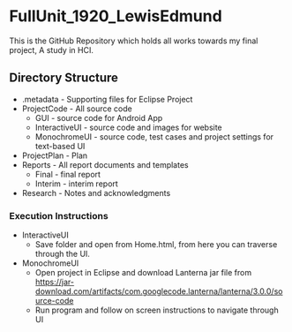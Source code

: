 # FullUnit_1920_LewisEdmund
This is the GitHub Repository which holds all works towards my final project, A study in HCI.
## Directory Structure
* .metadata - Supporting files for Eclipse Project
* ProjectCode - All source code
  * GUI - source code for Android App
  * InteractiveUI - source code and images for website
  * MonochromeUI - source code, test cases and project settings for text-based UI
* ProjectPlan - Plan
* Reports - All report documents and templates
  * Final - final report
  * Interim - interim  report
* Research - Notes and acknowledgments
### Execution Instructions
* InteractiveUI 
  * Save folder and open from Home.html, from here you can traverse through the UI.
* MonochromeUI
  * Open project in Eclipse and download Lanterna jar file from https://jar-download.com/artifacts/com.googlecode.lanterna/lanterna/3.0.0/source-code
  * Run program and follow on screen instructions to navigate through UI

